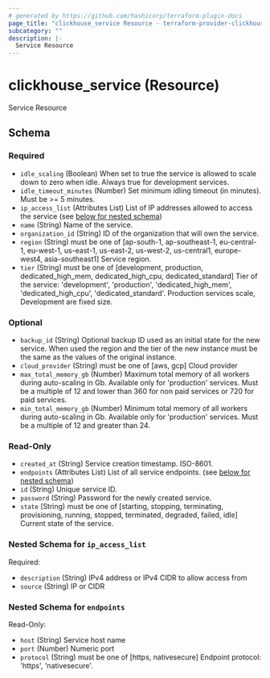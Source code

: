 ```yaml
---
# generated by https://github.com/hashicorp/terraform-plugin-docs
page_title: "clickhouse_service Resource - terraform-provider-clickhouse"
subcategory: ""
description: |-
  Service Resource
---
```


# clickhouse_service (Resource)

Service Resource



<!-- schema generated by tfplugindocs -->
## Schema

### Required

- `idle_scaling` (Boolean) When set to true the service is allowed to scale down to zero when idle. Always true for development services.
- `idle_timeout_minutes` (Number) Set minimum idling timeout (in minutes). Must be &gt;= 5 minutes.
- `ip_access_list` (Attributes List) List of IP addresses allowed to access the service (see [below for nested schema](#nestedatt--ip_access_list))
- `name` (String) Name of the service.
- `organization_id` (String) ID of the organization that will own the service.
- `region` (String) must be one of [ap-south-1, ap-southeast-1, eu-central-1, eu-west-1, us-east-1, us-east-2, us-west-2, us-central1, europe-west4, asia-southeast1]
Service region.
- `tier` (String) must be one of [development, production, dedicated_high_mem, dedicated_high_cpu, dedicated_standard]
Tier of the service: 'development', 'production', 'dedicated_high_mem', 'dedicated_high_cpu', 'dedicated_standard'. Production services scale, Development are fixed size.

### Optional

- `backup_id` (String) Optional backup ID used as an initial state for the new service. When used the region and the tier of the new instance must be the same as the values of the original instance.
- `cloud_provider` (String) must be one of [aws, gcp]
Cloud provider
- `max_total_memory_gb` (Number) Maximum total memory of all workers during auto-scaling in Gb. Available only for 'production' services. Must be a multiple of 12 and lower than 360 for non paid services or 720 for paid services.
- `min_total_memory_gb` (Number) Minimum total memory of all workers during auto-scaling in Gb. Available only for 'production' services. Must be a multiple of 12 and greater than 24.

### Read-Only

- `created_at` (String) Service creation timestamp. ISO-8601.
- `endpoints` (Attributes List) List of all service endpoints. (see [below for nested schema](#nestedatt--endpoints))
- `id` (String) Unique service ID.
- `password` (String) Password for the newly created service.
- `state` (String) must be one of [starting, stopping, terminating, provisioning, running, stopped, terminated, degraded, failed, idle]
Current state of the service.

<a id="nestedatt--ip_access_list"></a>
### Nested Schema for `ip_access_list`

Required:

- `description` (String) IPv4 address or IPv4 CIDR to allow access from
- `source` (String) IP or CIDR


<a id="nestedatt--endpoints"></a>
### Nested Schema for `endpoints`

Read-Only:

- `host` (String) Service host name
- `port` (Number) Numeric port
- `protocol` (String) must be one of [https, nativesecure]
Endpoint protocol: 'https', 'nativesecure'.


